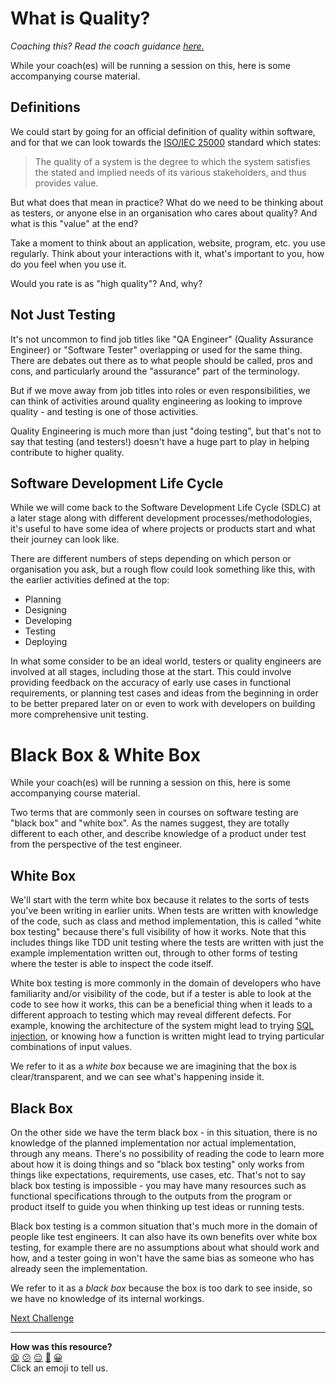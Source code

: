 # What is Quality?

_Coaching this? Read the coach guidance
[here.](https://github.com/makersacademy/slug/blob/main/materials/universe/quality_engineering/intro_to_testing/phase1/workshops/quality.x.md)_

While your coach(es) will be running a session on this, here is some
accompanying course material.

## Definitions

We could start by going for an official definition of quality within software,
and for that we can look towards the [ISO/IEC
25000](https://iso25000.com/index.php/en/iso-25000-standards) standard which
states:

> The quality of a system is the degree to which the system satisfies the stated
> and implied needs of its various stakeholders, and thus provides value.

But what does that mean in practice? What do we need to be thinking about as
testers, or anyone else in an organisation who cares about quality? And what is
this "value" at the end?

Take a moment to think about an application, website, program, etc. you use
regularly. Think about your interactions with it, what's important to you, how
do you feel when you use it.

Would you rate is as "high quality"? And, why?

## Not Just Testing

It's not uncommon to find job titles like "QA Engineer" (Quality Assurance
Engineer) or "Software Tester" overlapping or used for the same thing. There are
debates out there as to what people should be called, pros and cons, and
particularly around the "assurance" part of the terminology.

But if we move away from job titles into roles or even responsibilities, we can
think of activities around quality engineering as looking to improve quality -
and testing is one of those activities.

Quality Engineering is much more than just "doing testing", but that's not to
say that testing (and testers!) doesn't have a huge part to play in helping
contribute to higher quality.

## Software Development Life Cycle

While we will come back to the Software Development Life Cycle (SDLC) at a later
stage along with different development processes/methodologies, it's useful to
have some idea of where projects or products start and what their journey can
look like.

There are different numbers of steps depending on which person or organisation
you ask, but a rough flow could look something like this, with the earlier
activities defined at the top:

* Planning
* Designing
* Developing
* Testing
* Deploying

In what some consider to be an ideal world, testers or quality engineers are
involved at all stages, including those at the start. This could involve
providing feedback on the accuracy of early use cases in functional
requirements, or planning test cases and ideas from the beginning in order to be
better prepared later on or even to work with developers on building more
comprehensive unit testing.

# Black Box & White Box

While your coach(es) will be running a session on this, here is some
accompanying course material.

Two terms that are commonly seen in courses on software testing are "black box"
and "white box". As the names suggest, they are totally different to each other,
and describe knowledge of a product under test from the perspective of the test
engineer.

## White Box

We'll start with the term white box because it relates to the sorts of tests
you've been writing in earlier units. When tests are written with knowledge of
the code, such as class and method implementation, this is called "white box
testing" because there's full visibility of how it works. Note that this
includes things like TDD unit testing where the tests are written with just the
example implementation written out, through to other forms of testing where the
tester is able to inspect the code itself.

White box testing is more commonly in the domain of developers who have
familiarity and/or visibility of the code, but if a tester is able to look at
the code to see how it works, this can be a beneficial thing when it leads to a
different approach to testing which may reveal different defects. For example,
knowing the architecture of the system might lead to trying [SQL
injection](https://owasp.org/www-community/attacks/SQL_Injection), or knowing
how a function is written might lead to trying particular combinations of input
values.

We refer to it as a *white box* because we are imagining that the box is
clear/transparent, and we can see what's happening inside it.

## Black Box

On the other side we have the term black box - in this situation, there is no
knowledge of the planned implementation nor actual implementation, through any
means. There's no possibility of reading the code to learn more about how it is
doing things and so "black box testing" only works from things like
expectations, requirements, use cases, etc. That's not to say black box testing
is impossible - you may have many resources such as functional specifications
through to the outputs from the program or product itself to guide you when
thinking up test ideas or running tests.

Black box testing is a common situation that's much more in the domain of people
like test engineers. It can also have its own benefits over white box testing,
for example there are no assumptions about what should work and how, and a
tester going in won't have the same bias as someone who has already seen the
implementation.

We refer to it as a *black box* because the box is too dark to see inside, so we
have no knowledge of its internal workings.

[Next Challenge](02_risks.md)

<!-- BEGIN GENERATED SECTION DO NOT EDIT -->

---

**How was this resource?**  
[😫](https://airtable.com/shrUJ3t7KLMqVRFKR?prefill_Repository=makersacademy%2Fintro-to-testing&prefill_File=phase1%2F01_quality.md&prefill_Sentiment=😫) [😕](https://airtable.com/shrUJ3t7KLMqVRFKR?prefill_Repository=makersacademy%2Fintro-to-testing&prefill_File=phase1%2F01_quality.md&prefill_Sentiment=😕) [😐](https://airtable.com/shrUJ3t7KLMqVRFKR?prefill_Repository=makersacademy%2Fintro-to-testing&prefill_File=phase1%2F01_quality.md&prefill_Sentiment=😐) [🙂](https://airtable.com/shrUJ3t7KLMqVRFKR?prefill_Repository=makersacademy%2Fintro-to-testing&prefill_File=phase1%2F01_quality.md&prefill_Sentiment=🙂) [😀](https://airtable.com/shrUJ3t7KLMqVRFKR?prefill_Repository=makersacademy%2Fintro-to-testing&prefill_File=phase1%2F01_quality.md&prefill_Sentiment=😀)  
Click an emoji to tell us.

<!-- END GENERATED SECTION DO NOT EDIT -->

